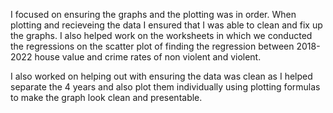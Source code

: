 
I focused on ensuring the graphs and the plotting was in order. When plotting and recieveing the data I ensured that I was able to clean and fix up the graphs. I also helped work on the worksheets in which we conducted the regressions on the scatter plot of finding the regression between 2018-2022 house value and crime rates of non violent and violent.

I also worked on helping out with ensuring the data was clean as I helped separate the 4 years and also plot them individually using plotting formulas to make the graph look clean and presentable.
